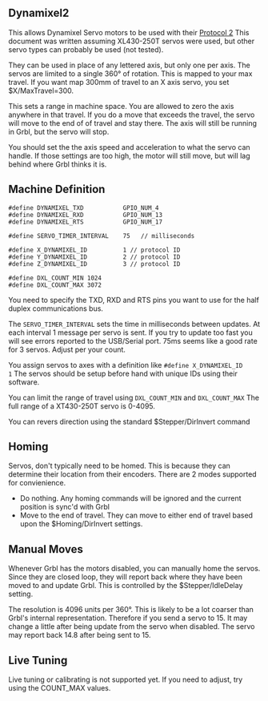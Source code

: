 ## Dynamixel2

This allows Dynamixel Servo motors to be used with their [Protocol 2](https://emanual.robotis.com/docs/en/dxl/protocol2/) This document was written assuming XL430-250T servos were used, but other servo types can probably be used (not tested).

They can be used in place of any lettered axis, but only one per axis. The servos are limited to a single 360° of rotation. This is mapped to your max travel. If you want map 300mm of travel to an X axis servo, you set $X/MaxTravel=300.

This sets a range in machine space. You are allowed to zero the axis anywhere in that travel. If you do a move that exceeds the travel, the servo will move to the end of of travel and stay there. The axis will still be running in Grbl, but the servo will stop.

You should set the the axis speed and acceleration to what the servo can handle. If those settings are too high, the motor will still move, but will lag behind where Grbl thinks it is.

## Machine Definition

```
#define DYNAMIXEL_TXD           GPIO_NUM_4
#define DYNAMIXEL_RXD           GPIO_NUM_13
#define DYNAMIXEL_RTS           GPIO_NUM_17

#define SERVO_TIMER_INTERVAL    75   // milliseconds

#define X_DYNAMIXEL_ID          1 // protocol ID
#define Y_DYNAMIXEL_ID          2 // protocol ID
#define Z_DYNAMIXEL_ID          3 // protocol ID

#define DXL_COUNT_MIN 1024
#define DXL_COUNT_MAX 3072
```



You need to specify the TXD, RXD and RTS pins you want to use for the half duplex communications bus.

The `SERVO_TIMER_INTERVAL` sets the time in milliseconds between updates. At each interval 1 message per servo is sent. If you try to update too fast you will see errors reported to the USB/Serial port. 75ms seems like a good rate for 3 servos. Adjust per your count.

You assign servos to axes with a definition like `#define X_DYNAMIXEL_ID          1` The servos should be setup before hand with unique IDs using their software.

You can limit the range of travel using `DXL_COUNT_MIN` and `DXL_COUNT_MAX` The full range of a XT430-250T servo is 0-4095.

You can revers direction using the standard $Stepper/DirInvert command  

## Homing

Servos, don't typically need to be homed. This is because they can determine their location from their encoders. There are 2 modes supported for convienience.

- Do nothing. Any homing commands will be ignored and the current position is sync'd with Grbl 
- Move to the end of travel. They can move to either end of travel based upon the $Homing/DirInvert settings.

## Manual Moves

Whenever Grbl has the motors disabled, you can manually home the servos. Since they are closed loop, they will report back where they have been moved to and update Grbl. This is controlled by the $Stepper/IdleDelay setting.

The resolution is 4096 units per 360°. This is likely to be a lot coarser than Grbl's internal representation. Therefore if you send a servo to 15. It may change a little after being update from the servo when disabled. The servo may report back 14.8 after being sent to 15.

## Live Tuning

Live tuning or calibrating is not supported yet. If you need to adjust, try using the COUNT_MAX values.







 